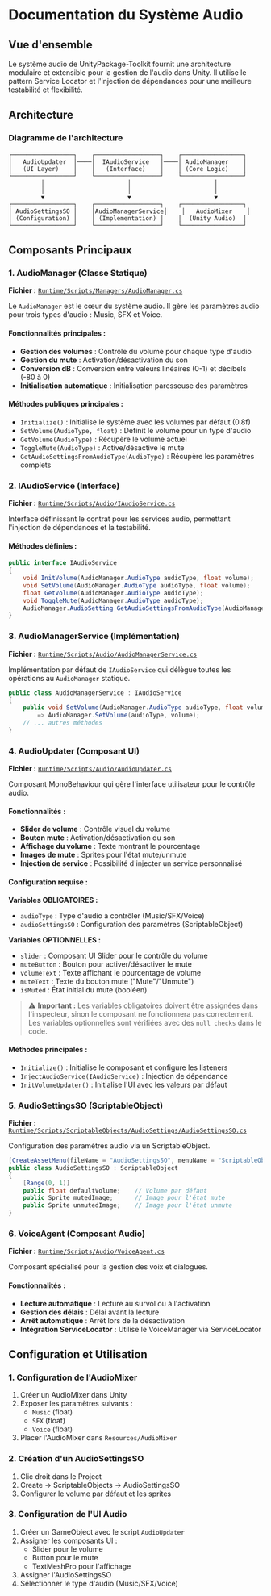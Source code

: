 # Documentation du Système Audio

## Vue d'ensemble

Le système audio de UnityPackage-Toolkit fournit une architecture modulaire et extensible pour la gestion de l'audio dans Unity. Il utilise le pattern Service Locator et l'injection de dépendances pour une meilleure testabilité et flexibilité.

## Architecture

### Diagramme de l'architecture

```
┌─────────────────┐    ┌──────────────────┐    ┌─────────────────┐
│   AudioUpdater  │────│  IAudioService   │────│ AudioManager    │
│   (UI Layer)    │    │   (Interface)    │    │ (Core Logic)    │
└─────────────────┘    └──────────────────┘    └─────────────────┘
         │                       │                       │
         │                       │                       │
         ▼                       ▼                       ▼
┌─────────────────┐    ┌──────────────────┐    ┌─────────────────┐
│ AudioSettingsSO │    │AudioManagerService│    │   AudioMixer    │
│ (Configuration) │    │ (Implementation) │    │  (Unity Audio)  │
└─────────────────┘    └──────────────────┘    └─────────────────┘
```

## Composants Principaux

### 1. AudioManager (Classe Statique)

**Fichier :** [`Runtime/Scripts/Managers/AudioManager.cs`](../Runtime/Scripts/Managers/AudioManager.cs)

Le `AudioManager` est le cœur du système audio. Il gère les paramètres audio pour trois types d'audio : Music, SFX et Voice.

#### Fonctionnalités principales :
- **Gestion des volumes** : Contrôle du volume pour chaque type d'audio
- **Gestion du mute** : Activation/désactivation du son
- **Conversion dB** : Conversion entre valeurs linéaires (0-1) et décibels (-80 à 0)
- **Initialisation automatique** : Initialisation paresseuse des paramètres

#### Méthodes publiques principales :
- `Initialize()` : Initialise le système avec les volumes par défaut (0.8f)
- `SetVolume(AudioType, float)` : Définit le volume pour un type d'audio
- `GetVolume(AudioType)` : Récupère le volume actuel
- `ToggleMute(AudioType)` : Active/désactive le mute
- `GetAudioSettingsFromAudioType(AudioType)` : Récupère les paramètres complets

### 2. IAudioService (Interface)

**Fichier :** [`Runtime/Scripts/Audio/IAudioService.cs`](../Runtime/Scripts/Audio/IAudioService.cs)

Interface définissant le contrat pour les services audio, permettant l'injection de dépendances et la testabilité.

#### Méthodes définies :
```csharp
public interface IAudioService
{
    void InitVolume(AudioManager.AudioType audioType, float volume);
    void SetVolume(AudioManager.AudioType audioType, float volume);
    float GetVolume(AudioManager.AudioType audioType);
    void ToggleMute(AudioManager.AudioType audioType);
    AudioManager.AudioSetting GetAudioSettingsFromAudioType(AudioManager.AudioType audioType);
}
```

### 3. AudioManagerService (Implémentation)

**Fichier :** [`Runtime/Scripts/Audio/AudioManagerService.cs`](../Runtime/Scripts/Audio/AudioManagerService.cs)

Implémentation par défaut de `IAudioService` qui délègue toutes les opérations au `AudioManager` statique.

```csharp
public class AudioManagerService : IAudioService
{
    public void SetVolume(AudioManager.AudioType audioType, float volume)
        => AudioManager.SetVolume(audioType, volume);
    // ... autres méthodes
}
```

### 4. AudioUpdater (Composant UI)

**Fichier :** [`Runtime/Scripts/Audio/AudioUpdater.cs`](../Runtime/Scripts/Audio/AudioUpdater.cs)

Composant MonoBehaviour qui gère l'interface utilisateur pour le contrôle audio.

#### Fonctionnalités :
- **Slider de volume** : Contrôle visuel du volume
- **Bouton mute** : Activation/désactivation du son
- **Affichage du volume** : Texte montrant le pourcentage
- **Images de mute** : Sprites pour l'état mute/unmute
- **Injection de service** : Possibilité d'injecter un service personnalisé

#### Configuration requise :

**Variables OBLIGATOIRES :**
- `audioType` : Type d'audio à contrôler (Music/SFX/Voice)
- `audioSettingsSO` : Configuration des paramètres (ScriptableObject)

**Variables OPTIONNELLES :**
- `slider` : Composant UI Slider pour le contrôle du volume
- `muteButton` : Bouton pour activer/désactiver le mute
- `volumeText` : Texte affichant le pourcentage de volume
- `muteText` : Texte du bouton mute ("Mute"/"Unmute")
- `isMuted` : État initial du mute (booléen)

> ⚠️ **Important :** Les variables obligatoires doivent être assignées dans l'inspecteur, sinon le composant ne fonctionnera pas correctement. Les variables optionnelles sont vérifiées avec des `null checks` dans le code.

#### Méthodes principales :
- `Initialize()` : Initialise le composant et configure les listeners
- `InjectAudioService(IAudioService)` : Injection de dépendance
- `InitVolumeUpdater()` : Initialise l'UI avec les valeurs par défaut

### 5. AudioSettingsSO (ScriptableObject)

**Fichier :** [`Runtime/Scripts/ScriptableObjects/AudioSettings/AudioSettingsSO.cs`](../Runtime/Scripts/ScriptableObjects/AudioSettings/AudioSettingsSO.cs)

Configuration des paramètres audio via un ScriptableObject.

```csharp
[CreateAssetMenu(fileName = "AudioSettingsSO", menuName = "ScriptableObjects/AudioSettingsSO")]
public class AudioSettingsSO : ScriptableObject
{
    [Range(0, 1)]
    public float defaultVolume;    // Volume par défaut
    public Sprite mutedImage;      // Image pour l'état mute
    public Sprite unmutedImage;    // Image pour l'état unmute
}
```

### 6. VoiceAgent (Composant Audio)

**Fichier :** [`Runtime/Scripts/Audio/VoiceAgent.cs`](../Runtime/Scripts/Audio/VoiceAgent.cs)

Composant spécialisé pour la gestion des voix et dialogues.

#### Fonctionnalités :
- **Lecture automatique** : Lecture au survol ou à l'activation
- **Gestion des délais** : Délai avant la lecture
- **Arrêt automatique** : Arrêt lors de la désactivation
- **Intégration ServiceLocator** : Utilise le VoiceManager via ServiceLocator

## Configuration et Utilisation

### 1. Configuration de l'AudioMixer

1. Créer un AudioMixer dans Unity
2. Exposer les paramètres suivants :
   - `Music` (float)
   - `SFX` (float) 
   - `Voice` (float)
3. Placer l'AudioMixer dans `Resources/AudioMixer`

### 2. Création d'un AudioSettingsSO

1. Clic droit dans le Project
2. Create → ScriptableObjects → AudioSettingsSO
3. Configurer le volume par défaut et les sprites

### 3. Configuration de l'UI Audio

1. Créer un GameObject avec le script `AudioUpdater`
2. Assigner les composants UI :
   - Slider pour le volume
   - Button pour le mute
   - TextMeshPro pour l'affichage
3. Assigner l'AudioSettingsSO
4. Sélectionner le type d'audio (Music/SFX/Voice)

